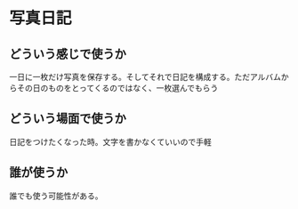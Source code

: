 # 写真日記

## どういう感じで使うか
一日に一枚だけ写真を保存する。そしてそれで日記を構成する。ただアルバムからその日のものをとってくるのではなく、一枚選んでもらう

## どういう場面で使うか
日記をつけたくなった時。文字を書かなくていいので手軽

## 誰が使うか
誰でも使う可能性がある。
